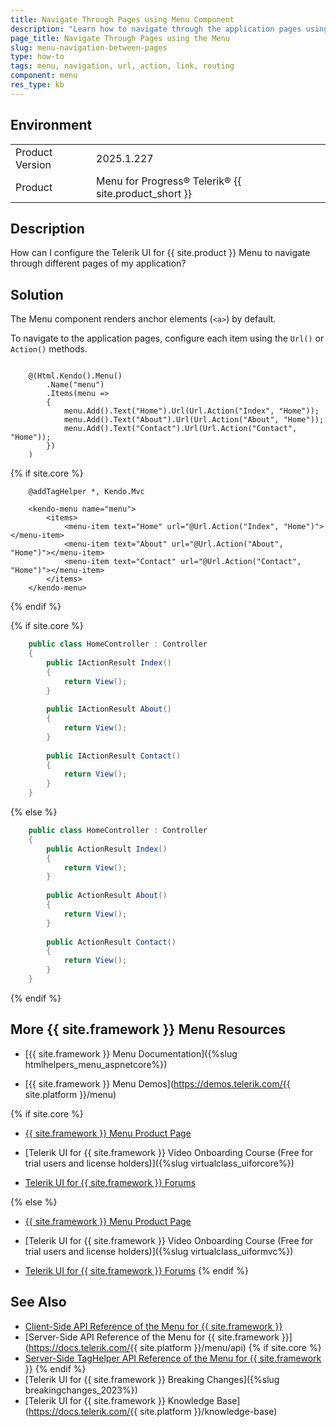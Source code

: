 ```yaml
---
title: Navigate Through Pages using Menu Component
description: "Learn how to navigate through the application pages using the Telerik UI for {{ site.product }} Menu component."
page_title: Navigate Through Pages using the Menu
slug: menu-navigation-between-pages
type: how-to
tags: menu, navigation, url, action, link, routing
component: menu
res_type: kb
---
```


## Environment

<table>
	<tbody>
		<tr>
			<td>Product Version</td>
			<td>2025.1.227</td>
		</tr>
		<tr>
			<td>Product</td>
			<td>Menu for Progress® Telerik® {{ site.product_short }}</td>
		</tr>
	</tbody>
</table>

## Description

How can I configure the Telerik UI for {{ site.product }} Menu to navigate through different pages of my application?

## Solution

The Menu component renders anchor elements (`<a>`) by default. 

To navigate to the application pages, configure each item using the `Url()` or `Action()` methods.

```Index.cshtml

    @(Html.Kendo().Menu()
        .Name("menu")
        .Items(menu =>
        {
            menu.Add().Text("Home").Url(Url.Action("Index", "Home"));
            menu.Add().Text("About").Url(Url.Action("About", "Home"));
            menu.Add().Text("Contact").Url(Url.Action("Contact", "Home"));
        })
    )

```

{% if site.core %}
```TagHelper
    @addTagHelper *, Kendo.Mvc

    <kendo-menu name="menu">
        <items>
            <menu-item text="Home" url="@Url.Action("Index", "Home")"></menu-item>
            <menu-item text="About" url="@Url.Action("About", "Home")"></menu-item>
            <menu-item text="Contact" url="@Url.Action("Contact", "Home")"></menu-item>
        </items>
    </kendo-menu>
```
{% endif %}

{% if site.core %}
```C# HomeController.cs
    public class HomeController : Controller
    { 
        public IActionResult Index()
        {
            return View();
        }
    
        public IActionResult About()
        {
            return View();
        }
    
        public IActionResult Contact()
        {
            return View();
        }
    }
```
{% else %}
```C# HomeController.cs
    public class HomeController : Controller
    { 
        public ActionResult Index()
        {
            return View();
        }
    
        public ActionResult About()
        {
            return View();
        }
    
        public ActionResult Contact()
        {
            return View();
        }
    }
```
{% endif %}


## More {{ site.framework }} Menu Resources

* [{{ site.framework }} Menu Documentation]({%slug htmlhelpers_menu_aspnetcore%})

* [{{ site.framework }} Menu Demos](https://demos.telerik.com/{{ site.platform }}/menu)

{% if site.core %}
* [{{ site.framework }} Menu Product Page](https://www.telerik.com/aspnet-core-ui/menu)

* [Telerik UI for {{ site.framework }} Video Onboarding Course (Free for trial users and license holders)]({%slug virtualclass_uiforcore%})

* [Telerik UI for {{ site.framework }} Forums](https://www.telerik.com/forums/aspnet-core-ui)

{% else %}
* [{{ site.framework }} Menu Product Page](https://www.telerik.com/aspnet-mvc/menu)

* [Telerik UI for {{ site.framework }} Video Onboarding Course (Free for trial users and license holders)]({%slug virtualclass_uiformvc%})

* [Telerik UI for {{ site.framework }} Forums](https://www.telerik.com/forums/aspnet-mvc)
{% endif %}

## See Also

* [Client-Side API Reference of the Menu for {{ site.framework }}](https://docs.telerik.com/kendo-ui/api/javascript/ui/menu)
* [Server-Side API Reference of the Menu for {{ site.framework }}](https://docs.telerik.com/{{ site.platform }}/menu/api)
{% if site.core %}
* [Server-Side TagHelper API Reference of the Menu for {{ site.framework }}](/api/taghelpers/menu)
{% endif %}
* [Telerik UI for {{ site.framework }} Breaking Changes]({%slug breakingchanges_2023%})
* [Telerik UI for {{ site.framework }} Knowledge Base](https://docs.telerik.com/{{ site.platform }}/knowledge-base)
